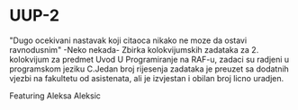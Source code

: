 # UUP-2
"Dugo ocekivani nastavak koji citaoca nikako ne moze da ostavi ravnodusnim" 
-Neko nekada-
Zbirka kolokvijumskih zadataka za 2. kolokvijum za predmet Uvod U Programiranje na RAF-u, 
zadaci su radjeni u programskom jeziku C.Jedan broj rijesenja zadataka je preuzet 
sa dodatnih vjezbi na fakultetu od asistenata, ali je izvjestan i obilan broj licno uradjen.

Featuring Aleksa Aleksic
